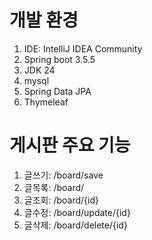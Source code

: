# 개발 환경
1. IDE: IntelliJ IDEA Community
2. Spring boot 3.5.5
3. JDK 24
4. mysql
5. Spring Data JPA
6. Thymeleaf

# 게시판 주요 기능
1. 글쓰기: /board/save
2. 글목록: /board/
3. 글조회: /board/{id}
4. 글수정: /board/update/{id}
5. 글삭제: /board/delete/{id}